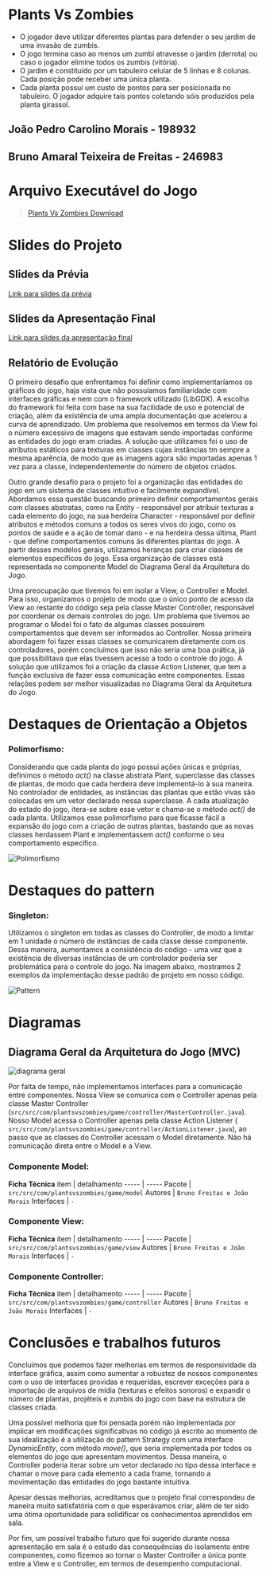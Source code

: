 # Plants Vs Zombies

- O jogador deve utilizar diferentes plantas para defender o seu jardim de uma invasão de zumbis. 
- O jogo termina caso ao menos um zumbi atravesse o jardim (derrota) ou caso o jogador elimine todos os zumbis (vitória). 
- O jardim é constituído por um tabuleiro celular de 5 linhas e 8 colunas. Cada posição pode receber uma única planta.
- Cada planta possui um custo de pontos para ser posicionada no tabuleiro. O jogador adquire tais pontos coletando sóis produzidos pela planta girassol.

## João Pedro Carolino Morais - 198932

## Bruno Amaral Teixeira de Freitas - 246983

# Arquivo Executável do Jogo

> [Plants Vs Zombies Download](https://github.com/MC322EquipeBrunoJoao/TrabalhoFinalUhul/blob/main/src/pvz.jar)

# Slides do Projeto

## Slides da Prévia
[Link para slides da prévia](assets/slidesPrevia.pptx)
## Slides da Apresentação Final
[Link para slides da apresentação final](assets/slidesFinal(2).pptx)
## Relatório de Evolução

O primeiro desafio que enfrentamos foi definir como implementaríamos os gráficos do jogo, haja vista que não possuíamos familiaridade com interfaces gráficas e nem com o framework utilizado (LibGDX). A escolha do framework foi feita com base na sua facilidade de uso e potencial de criação, além da existência de uma ampla documentação que acelerou a curva de aprendizado. Um problema que resolvemos em termos da View foi o número excessivo de imagens que estavam sendo importadas conforme as entidades do jogo eram criadas. A solução que utilizamos foi o uso de atributos estáticos para texturas em classes cujas instâncias tm sempre a mesma aparência, de modo que as imagens agora são importadas apenas 1 vez para a classe, independentemente do número de objetos criados.

Outro grande desafio para o projeto foi a organização das entidades do jogo em um sistema de classes intuitivo e facilmente expandível. Abordamos essa questão buscando primeiro definir comportamentos gerais com classes abstratas, como na Entity - responsável por atribuir texturas a cada elemento do jogo, na sua herdeira Character - responsável por definir atributos e métodos comuns a todos os seres vivos do jogo, como os pontos de saúde e a ação de tomar dano - e na herdeira dessa última, Plant - que define comportamentos comuns às diferentes plantas do jogo. A partir desses modelos gerais, utilizamos heranças para criar classes de elementos específicos do jogo. Essa organização de classes está representada no componente Model do Diagrama Geral da Arquitetura do Jogo. 

Uma preocupação que tivemos foi em isolar a View, o Controller e Model. Para isso, organizamos o projeto de modo que o único ponto de acesso da View ao restante do código seja pela classe Master Controller, responsável por coordenar os demais controles do jogo. Um problema que tivemos ao programar o Model foi o fato de algumas classes possuirem comportamentos que devem ser informados ao Controller. Nossa primeira abordagem foi fazer essas classes se comunicarem diretamente com os controladores, porém concluímos que isso não seria uma boa prática, já que possibilitava que elas tivessem acesso a todo o controle do jogo. A solução que utilizamos foi a criação da classe Action Listener, que tem a função exclusiva de fazer essa comunicação entre componentes. Essas relações podem ser melhor visualizadas no Diagrama Geral da Arquitetura do Jogo.

# Destaques de Orientação a Objetos

### Polimorfismo:

Considerando que cada planta do jogo possui ações únicas e próprias, definimos o método *act()* na classe abstrata Plant, superclasse das classes de plantas, de modo que cada herdeira deve implementá-lo à sua maneira. No controlador de entidades, as instâncias das plantas que estão vivas são colocadas em um vetor declarado nessa superclasse. A cada atualização do estado do jogo, itera-se sobre esse vetor e chama-se o método *act()* de cada planta. Utilizamos esse polimorfismo para que ficasse fácil a expansão do jogo com a criação de outras plantas, bastando que as novas classes herdassem Plant e implementassem *act()* conforme o seu comportamento específico. 

![Polimorfismo](assets/polimorfismo.png)

# Destaques do pattern

### Singleton:

Utilizamos o singleton em todas as classes do Controller, de modo a limitar em 1 unidade o número de instãncias de cada classe desse componente. Dessa maneira, aumentamos a consistência do código - uma vez que a existência de diversas instâncias de um controlador poderia ser problemática para o controle do jogo. Na imagem abaixo, mostramos 2 exemplos da implementação desse padrão de projeto em nosso código.

![Pattern](assets/design-pattern.png)

# Diagramas

## Diagrama Geral da Arquitetura do Jogo (MVC)
![diagrama geral](assets/diagramaGeral.png)

Por falta de tempo, não implementamos interfaces para a comunicação entre componentes. Nossa View se comunica com o Controller apenas pela classe Master Controller (`src/src/com/plantsvszombies/game/controller/MasterController.java`). Nosso Model acessa o Controller apenas pela classe Action Listener       ( `src/src/com/plantsvszombies/game/controller/ActionListener.java`), ao passo que as classes do Controller acessam o Model diretamente. Não há comunicação direta entre o Model e a View. 

### Componente Model:

**Ficha Técnica**
item | detalhamento
----- | -----
Pacote | `src/src/com/plantsvszombies/game/model`
Autores | `Bruno Freitas e João Morais`
Interfaces | `-`

### Componente View:

**Ficha Técnica**
item | detalhamento
----- | -----
Pacote | `src/src/com/plantsvszombies/game/view`
Autores | `Bruno Freitas e João Morais`
Interfaces | `-`

### Componente Controller:


**Ficha Técnica**
item | detalhamento
----- | -----
Pacote | `src/src/com/plantsvszombies/game/controller`
Autores | `Bruno Freitas e João Morais`
Interfaces | `-`

# Conclusões e trabalhos futuros

Concluímos que podemos fazer melhorias em termos de responsividade da interface gráfica, assim como aumentar a robustez de nossos componentes com o uso de interfaces providas e requeridas, escrever exceções para a importação de arquivos de mídia (texturas e efeitos sonoros) e expandir o número de plantas, projéteis e zumbis do jogo com base na estrutura de classes criada.

Uma possível melhoria que foi pensada porém não implementada por implicar em modificações significativas no código já escrito ao momento de sua idealização é a utilização do pattern Strategy com uma interface *DynamicEntity*, com método *move()*, que seria implementada por todos os elementos do jogo que apresentam movimentos. Dessa maneira, o Controller poderia iterar sobre um vetor declarado no tipo dessa interface e chamar o move para cada elemento a cada frame, tornando a movimentação das entidades do jogo bastante intuitiva.

Apesar dessas melhorias, acreditamos que o projeto final correspondeu de maneira muito satisfatória com o que esperávamos criar, além de ter sido uma ótima oportunidade para solidificar os conhecimentos aprendidos em sala.

Por fim, um possível trabalho futuro que foi sugerido durante nossa apresentação em sala é o estudo das consequências do isolamento entre componentes, como fizemos ao tornar o Master Controller a única ponte entre a View e o Controller, em termos de desempenho computacional.
